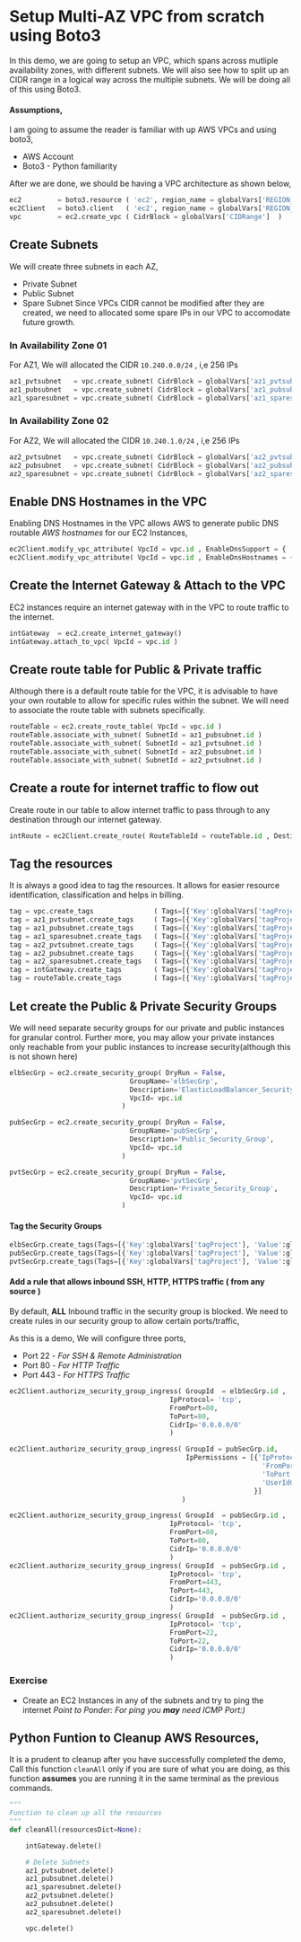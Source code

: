 # Setup Multi-AZ VPC from scratch using Boto3
In this demo, we are going to setup an VPC, which spans across mutliple availability zones, with different subnets. We will also see how to split up an CIDR range in a logical way across the multiple subnets. We will be doing all of this using Boto3.

#### Assumptions,
I am going to assume the reader is familiar with up AWS VPCs and using boto3,
- AWS Account
- Boto3 - Python familiarity

After we are done, we should be having a VPC architecture as shown below,
```py
ec2         = boto3.resource ( 'ec2', region_name = globalVars['REGION_NAME'] )
ec2Client   = boto3.client   ( 'ec2', region_name = globalVars['REGION_NAME'] )
vpc         = ec2.create_vpc ( CidrBlock = globalVars['CIDRange']  )
```

## Create Subnets
We will create three subnets in each AZ, 
 - Private Subnet
 - Public Subnet
 - Spare Subnet
Since VPCs CIDR cannot be modified after they are created, we need to allocated some spare IPs in our VPC to accomodate future growth.

### In Availability Zone 01
For AZ1, We will allocated the CIDR `10.240.0.0/24` , i,e 256 IPs
```py
az1_pvtsubnet   = vpc.create_subnet( CidrBlock = globalVars['az1_pvtsubnet_CIDRange'], AvailabilityZone = globalVars['AZ1'] )
az1_pubsubnet   = vpc.create_subnet( CidrBlock = globalVars['az1_pubsubnet_CIDRange'], AvailabilityZone = globalVars['AZ1'] )
az1_sparesubnet = vpc.create_subnet( CidrBlock = globalVars['az1_sparesubnet_CIDRange'], AvailabilityZone = globalVars['AZ1'] )
```

### In Availability Zone 02
For AZ2, We will allocated the CIDR `10.240.1.0/24` , i,e 256 IPs
```py
az2_pvtsubnet   = vpc.create_subnet( CidrBlock = globalVars['az2_pvtsubnet_CIDRange'], AvailabilityZone = globalVars['AZ2'] )
az2_pubsubnet   = vpc.create_subnet( CidrBlock = globalVars['az2_pubsubnet_CIDRange'], AvailabilityZone = globalVars['AZ2'] )
az2_sparesubnet = vpc.create_subnet( CidrBlock = globalVars['az2_sparesubnet_CIDRange'], AvailabilityZone = globalVars['AZ2'] )

```

## Enable DNS Hostnames in the VPC
Enabling DNS Hostnames in the VPC allows AWS to generate public DNS routable _AWS hostnames_ for our EC2 Instances,
```py
ec2Client.modify_vpc_attribute( VpcId = vpc.id , EnableDnsSupport = { 'Value': True } )
ec2Client.modify_vpc_attribute( VpcId = vpc.id , EnableDnsHostnames = { 'Value': True } )
```

## Create the Internet Gateway & Attach to the VPC
EC2 instances require an internet gateway with in the VPC to route traffic to the internet.
```py
intGateway  = ec2.create_internet_gateway()
intGateway.attach_to_vpc( VpcId = vpc.id )
```

## Create route table for Public & Private traffic
Although there is a default route table for the VPC, it is advisable to have your own routable to allow for specific rules within the subnet. We will need to associate the route table with subnets specifically.
```py
routeTable = ec2.create_route_table( VpcId = vpc.id )
routeTable.associate_with_subnet( SubnetId = az1_pubsubnet.id )
routeTable.associate_with_subnet( SubnetId = az1_pvtsubnet.id )
routeTable.associate_with_subnet( SubnetId = az2_pubsubnet.id )
routeTable.associate_with_subnet( SubnetId = az2_pvtsubnet.id )
```

## Create a route for internet traffic to flow out
Create route in our table to allow internet traffic to pass through to any destination through our internet gateway.
```py
intRoute = ec2Client.create_route( RouteTableId = routeTable.id , DestinationCidrBlock = '0.0.0.0/0' , GatewayId = intGateway.id )
```

## Tag the resources
It is always a good idea to tag the resources. It allows for easier resource identification, classification and helps in billing.
```py
tag = vpc.create_tags               ( Tags=[{'Key':globalVars['tagProject'], 'Value':globalVars['tagProjectName']}, {'Key':'Name', 'Value':globalVars['tagProjectName']+'-vpc'}] )
tag = az1_pvtsubnet.create_tags     ( Tags=[{'Key':globalVars['tagProject'], 'Value':globalVars['tagProjectName']}, {'Key':'Name', 'Value':globalVars['tagProjectName']+'-az1-private-subnet'}] )
tag = az1_pubsubnet.create_tags     ( Tags=[{'Key':globalVars['tagProject'], 'Value':globalVars['tagProjectName']}, {'Key':'Name', 'Value':globalVars['tagProjectName']+'-az1-public-subnet'}] )
tag = az1_sparesubnet.create_tags   ( Tags=[{'Key':globalVars['tagProject'], 'Value':globalVars['tagProjectName']}, {'Key':'Name', 'Value':globalVars['tagProjectName']+'-az1-spare-subnet'}] )
tag = az2_pvtsubnet.create_tags     ( Tags=[{'Key':globalVars['tagProject'], 'Value':globalVars['tagProjectName']}, {'Key':'Name', 'Value':globalVars['tagProjectName']+'-az2-private-subnet'}] )
tag = az2_pubsubnet.create_tags     ( Tags=[{'Key':globalVars['tagProject'], 'Value':globalVars['tagProjectName']}, {'Key':'Name', 'Value':globalVars['tagProjectName']+'-az2-public-subnet'}] )
tag = az2_sparesubnet.create_tags   ( Tags=[{'Key':globalVars['tagProject'], 'Value':globalVars['tagProjectName']}, {'Key':'Name', 'Value':globalVars['tagProjectName']+'-az2-spare-subnet'}] )
tag = intGateway.create_tags        ( Tags=[{'Key':globalVars['tagProject'], 'Value':globalVars['tagProjectName']}, {'Key':'Name', 'Value':globalVars['tagProjectName']+'-igw'}] )
tag = routeTable.create_tags        ( Tags=[{'Key':globalVars['tagProject'], 'Value':globalVars['tagProjectName']}, {'Key':'Name', 'Value':globalVars['tagProjectName']+'-rtb'}] )
```

## Let create the Public & Private Security Groups
We will need separate security groups for our private and public instances for granular control. Further more, you may allow your private  instances only reachable from your public instances to increase security(although this is not shown here)
```py
elbSecGrp = ec2.create_security_group( DryRun = False,
                              GroupName='elbSecGrp',
                              Description='ElasticLoadBalancer_Security_Group',
                              VpcId= vpc.id
                            )

pubSecGrp = ec2.create_security_group( DryRun = False,
                              GroupName='pubSecGrp',
                              Description='Public_Security_Group',
                              VpcId= vpc.id
                            )

pvtSecGrp = ec2.create_security_group( DryRun = False, 
                              GroupName='pvtSecGrp',
                              Description='Private_Security_Group',
                              VpcId= vpc.id
                            )
```
#### Tag the Security Groups
```py
elbSecGrp.create_tags(Tags=[{'Key':globalVars['tagProject'], 'Value':globalVars['tagProjectName']}, {'Key': 'Name' ,'Value': globalVars['tagProjectName']+'-elb-security-group'}])
pubSecGrp.create_tags(Tags=[{'Key':globalVars['tagProject'], 'Value':globalVars['tagProjectName']}, {'Key': 'Name' ,'Value': globalVars['tagProjectName']+'-public-security-group'}])
pvtSecGrp.create_tags(Tags=[{'Key':globalVars['tagProject'], 'Value':globalVars['tagProjectName']}, {'Key': 'Name' ,'Value': globalVars['tagProjectName']+'-private-security-group'}])
```

#### Add a rule that allows inbound SSH, HTTP, HTTPS traffic ( from any source )
By default, **ALL** Inbound traffic in the security group is blocked. We need to create rules in our security group to allow certain ports/traffic,

As this is a demo, We will configure three ports,
 - Port 22 - _For SSH & Remote Administration_
 - Port 80 - _For HTTP Traffic_
 - Port 443 - _For HTTPS Traffic_
```py
ec2Client.authorize_security_group_ingress( GroupId  = elbSecGrp.id ,
                                        IpProtocol= 'tcp',
                                        FromPort=80,
                                        ToPort=80,
                                        CidrIp='0.0.0.0/0'
                                        )

ec2Client.authorize_security_group_ingress( GroupId = pubSecGrp.id,
                                            IpPermissions = [{'IpProtocol': 'tcp',
                                                               'FromPort': 80,
                                                               'ToPort': 80,
                                                               'UserIdGroupPairs': [{ 'GroupId':elbSecGrp.id}]
                                                             }]
                                           )

ec2Client.authorize_security_group_ingress( GroupId  = pubSecGrp.id ,
                                        IpProtocol= 'tcp',
                                        FromPort=80,
                                        ToPort=80,
                                        CidrIp='0.0.0.0/0'
                                        )
ec2Client.authorize_security_group_ingress( GroupId  = pubSecGrp.id ,
                                        IpProtocol= 'tcp',
                                        FromPort=443,
                                        ToPort=443,
                                        CidrIp='0.0.0.0/0'
                                        )
ec2Client.authorize_security_group_ingress( GroupId  = pubSecGrp.id ,
                                        IpProtocol= 'tcp',
                                        FromPort=22,
                                        ToPort=22,
                                        CidrIp='0.0.0.0/0'
                                        )
```

### Exercise
 - Create an EC2 Instances in any of the subnets and try to ping the internet
_Point to Ponder: For ping you **may** need ICMP Port:)_

## Python Funtion to Cleanup AWS Resources,
It is a prudent to cleanup after you have successfully completed the demo, Call this function `cleanAll` only if you are sure of what you are doing, as this function **assumes** you are running it in the same terminal as the previous commands.

```py
"""
Function to clean up all the resources
"""
def cleanAll(resourcesDict=None):

    intGateway.delete()

    # Delete Subnets
    az1_pvtsubnet.delete()
    az1_pubsubnet.delete()
    az1_sparesubnet.delete()
    az2_pvtsubnet.delete()
    az2_pubsubnet.delete()
    az2_sparesubnet.delete()

    vpc.delete()
```